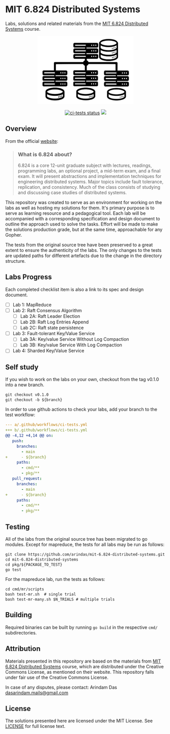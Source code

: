 # MIT 6.824 Distributed Systems
Labs, solutions and related materials from the [MIT 6.824 Distributed Systems](https://pdos.csail.mit.edu/6.824) course.

<p align="center">
    <img src="./assets/logo.png" alt="distributed-systems" width="300" />   
</p> 

<p align="center">
  <a href="https://github.com/arindas/mit-6.824-distributed-systems/actions/workflows/ci-tests.yml"><img src="https://github.com/arindas/mit-6.824-distributed-systems/actions/workflows/ci-tests.yml/badge.svg" alt="ci-tests status"></a>
  <a href="https://app.fossa.com/projects/git%2Bgithub.com%2Farindas%2Fmit-6.824-distributed-systems?ref=badge_shield" alt="FOSSA Status"><img src="https://app.fossa.com/api/projects/git%2Bgithub.com%2Farindas%2Fmit-6.824-distributed-systems.svg?type=shield"/></a> 
</p>

## Overview
From the official [website](https://pdos.csail.mit.edu/6.824):
>### What is 6.824 about?
>6.824 is a core 12-unit graduate subject with lectures, readings, programming labs, an optional project, a mid-term exam,
>and a final exam. It will present abstractions and implementation techniques for engineering distributed systems. Major
>topics include fault tolerance, replication, and consistency. Much of the class consists of studying and discussing case
>studies of distributed systems.

This repository was created to serve as an environment for working on the labs as well as hosting my solutions for them.
It's primary purpose is to serve as learning resource and a pedagogical tool. Each lab will be accompanied with a corresponding
specification and design document to outline the approach used to solve the tasks. Effort will be made to make the solutions
production grade, but at the same time, approachable for any Gopher.

The tests from the original source tree have been preserved to a great extent to ensure the authenticity of the labs. The only
changes to the tests are updated paths for different artefacts due to the change in the directory structure.

## Labs Progress
Each completed checklist item is also a link to its spec and design document.

- [ ] Lab 1: MapReduce
- [ ] Lab 2: Raft Consensus Algorithm
  - [ ] Lab 2A: Raft Leader Election
  - [ ] Lab 2B: Raft Log Entries Append
  - [ ] Lab 2C: Raft state persistence
- [ ] Lab 3: Fault-tolerant Key/Value Service
  - [ ] Lab 3A: Key/value Service Without Log Compaction
  - [ ] Lab 3B: Key/value Service With Log Compaction
- [ ] Lab 4: Sharded Key/Value Service

## Self study
If you wish to work on the labs on your own, checkout from the tag v0.1.0 into a new branch.
```shell
git checkout v0.1.0
git checkout -b ${branch}
```

In order to use github actions to check your labs, add your branch to the test workflow:
```yml
--- a/.github/workflows/ci-tests.yml
+++ b/.github/workflows/ci-tests.yml
@@ -4,12 +4,14 @@ on:
   push:
     branches:
       - main
+      - ${branch}
     paths:
       - cmd/**
       - pkg/**
   pull_request:
     branches:
       - main
+      - ${branch}
     paths:
       - cmd/**
       - pkg/**
```

## Testing
All of the labs from the original source tree has been migrated to go modules. Except for mapreduce, the tests for all
labs may be run as follows:

```shell
git clone https://github.com/arindas/mit-6.824-distributed-systems.git
cd mit-6.824-distributed-systems
cd pkg/${PACKAGE_TO_TEST}
go test
```

For the mapreduce lab, run the tests as follows:
```
cd cmd/mr/scripts
bash test-mr.sh  # single trial
bash test-mr-many.sh $N_TRIALS # multiple trials
```

## Building
Required binaries can be built by running `go build` in the respective `cmd/` subdirectories.

## Attribution
Materials presented in this repository are based on the materials from [MIT 6.824 Distributed Systems](https://pdos.csail.mit.edu/github.com/arindas/mit-6.824-distributed-systems/pkg/) course, which are distributed under the Creative Commons License, as mentioned on their website. This repository falls under fair use of the Creative Commons License.

In case of any disputes, please contact: Arindam Das <dasarindam.mails@gmail.com>

## License
The solutions presented here are licensed under the MIT License. See [LICENSE](./LICENSE) for full license text.
